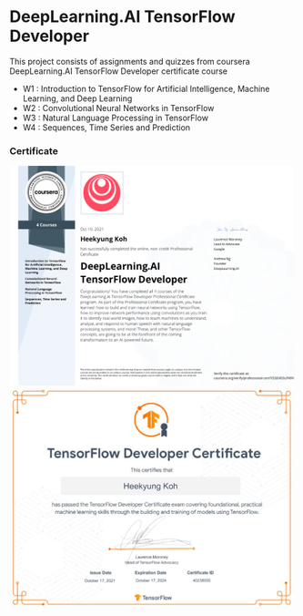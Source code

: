 # DeepLearning.AI TensorFlow Developer

This project consists of assignments and quizzes from coursera DeepLearning.AI TensorFlow Developer certificate course

- W1 : Introduction to TensorFlow for Artificial Intelligence, Machine Learning, and Deep Learning
- W2 : Convolutional Neural Networks in TensorFlow
- W3 : Natural Language Processing in TensorFlow
- W4 : Sequences, Time Series and Prediction

### Certificate
<img src="https://github.com/kohheekyung/TensorflowCertificate/blob/main/cetificate/CourseraCertificate.png" width="500">
<img src="https://github.com/kohheekyung/TensorflowCertificate/blob/main/cetificate/tensorflowCertificate.png" width="500">
